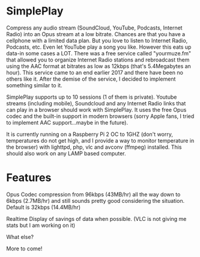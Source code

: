 # SimplePlay
Compress any audio stream (SoundCloud, YouTube, Podcasts, Internet Radio) into an Opus stream at a low bitrate.
Chances are that you have a cellphone with a limited data plan. But you love to listen to Internet Radio, Podcasts, etc. Even let YouTube play a song you like. However this eats up data-in some cases a LOT. There was a free service called "yourmuze.fm" that allowed you to organize Internet Radio stations and rebroadcast them using the AAC format at bitrates as low as 12kbps (that's 5.4Megabytes an hour). This service came to an end earlier 2017 and there have been no others like it. After the demise of the  service, I decided to implement something similar to it. 

SimplePlay supports up to 10 sessions (1 of them is private). Youtube streams (including mobile), Soundcloud and any Internet Radio links that can play in a browser should work with SimplePlay. It uses the free Opus codec and the built-in support in modern browsers (sorry Apple fans, I tried to implement AAC support...maybe in the future).

It is currently running on a Raspberry Pi 2 OC to 1GHZ (don't worry, temperatures do not get high, and I provide a way to monitor temperature in the browser) with lighttpd, php, vlc and avconv (ffmpeg) installed. This should also work on any LAMP based computer.


# Features

  Opus Codec compression from 96kbps (43MB/hr) all the way down to 6kbps (2.7MB/hr) and still sounds pretty good considering the situation. Default is 32kbps (14.4MB/hr)

  Realtime Display of savings of data when possible. (VLC is not giving me stats but I am working on it)
  
  What else?
  
  More to come!
